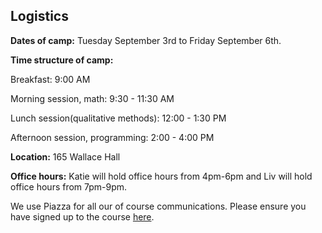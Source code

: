 ## Logistics

**Dates of camp:** Tuesday September 3rd to Friday September 6th.

**Time structure of camp:**

Breakfast: 9:00 AM

Morning session, math: 9:30 - 11:30 AM

Lunch session(qualitative methods): 12:00 - 1:30 PM

Afternoon session, programming: 2:00 - 4:00 PM

**Location:** 165 Wallace Hall

**Office hours:** Katie will hold office hours from 4pm-6pm and Liv will hold office hours from 7pm-9pm. 

We use Piazza for all our of course communications. Please ensure you have
signed up to the course
[here](http://piazza.com/princeton/summer2019/socsmc/home).
